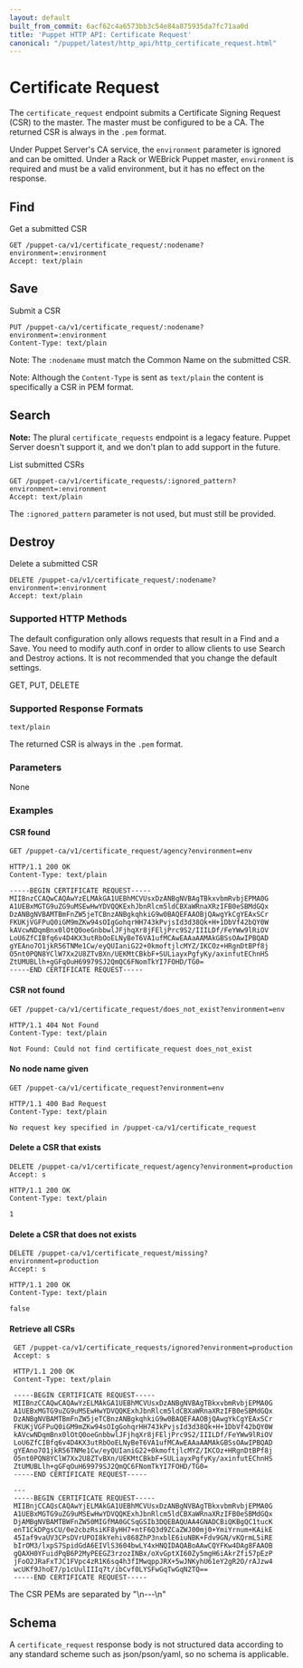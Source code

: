 ```yaml
---
layout: default
built_from_commit: 6acf62c4a6573bb3c54e84a875935da7fc71aa0d
title: 'Puppet HTTP API: Certificate Request'
canonical: "/puppet/latest/http_api/http_certificate_request.html"
---
```


Certificate Request
=============

The `certificate_request` endpoint submits a Certificate Signing Request (CSR)
to the master. The master must be configured to be a CA. The returned
CSR is always in the `.pem` format.

Under Puppet Server's CA service, the `environment` parameter is ignored and can
be omitted. Under a Rack or WEBrick Puppet master, `environment` is required and
must be a valid environment, but it has no effect on the response.

Find
----

Get a submitted CSR

    GET /puppet-ca/v1/certificate_request/:nodename?environment=:environment
    Accept: text/plain

Save
----

Submit a CSR

    PUT /puppet-ca/v1/certificate_request/:nodename?environment=:environment
    Content-Type: text/plain

Note: The `:nodename` must match the Common Name on the submitted CSR.

Note: Although the `Content-Type` is sent as `text/plain` the content is
specifically a CSR in PEM format.

Search
----

**Note:** The plural `certificate_requests` endpoint is a legacy feature. Puppet
Server doesn't support it, and we don't plan to add support in the future.

List submitted CSRs

    GET /puppet-ca/v1/certificate_requests/:ignored_pattern?environment=:environment
    Accept: text/plain

The `:ignored_pattern` parameter is not used, but must still be provided.

Destroy
----

Delete a submitted CSR

    DELETE /puppet-ca/v1/certificate_request/:nodename?environment=:environment
    Accept: text/plain

### Supported HTTP Methods

The default configuration only allows requests that result in a Find and a
Save. You need to modify auth.conf in order to allow clients to use Search and
Destroy actions. It is not recommended that you change the default settings.

GET, PUT, DELETE

### Supported Response Formats

`text/plain`

The returned CSR is always in the `.pem` format.

### Parameters

None

### Examples

#### CSR found

    GET /puppet-ca/v1/certificate_request/agency?environment=env

    HTTP/1.1 200 OK
    Content-Type: text/plain

    -----BEGIN CERTIFICATE REQUEST-----
    MIIBnzCCAQwCAQAwYzELMAkGA1UEBhMCVUsxDzANBgNVBAgTBkxvbmRvbjEPMA0G
    A1UEBxMGTG9uZG9uMSEwHwYDVQQKExhJbnRlcm5ldCBXaWRnaXRzIFB0eSBMdGQx
    DzANBgNVBAMTBmFnZW5jeTCBnzANBgkqhkiG9w0BAQEFAAOBjQAwgYkCgYEAxSCr
    FKUKjVGFPuQ0iGM9mZKw94sOIgGohqrHH743kPvjsId3d38Qk+H+1DbVf42bQY0W
    kAVcwNDqmBnx0lOtQ0oeGnbbwlJFjhqXr8jFEljPrc9S2/IIILDf/FeYWw9lRiOV
    LoU6ZfCIBfq6v4D4KX3utRbOoELNyBeT6VA1ufMCAwEAAaAAMAkGBSsOAwIPBQAD
    gYEAno7O1jkR56TNMe1Cw/eyQUIaniG22+0kmoftjlcMYZ/IKCOz+HRgnDtBPf8j
    O5nt0PQN8YClW7Xx2U8ZTvBXn/UEKMtCBkbF+SULiayxPgfyKy/axinfutEChnHS
    ZtUMUBLlh+gGFqOuH69979SJ2QmQC6FNomTkYI7FOHD/TG0=
    -----END CERTIFICATE REQUEST-----

#### CSR not found

    GET /puppet-ca/v1/certificate_request/does_not_exist?environment=env

    HTTP/1.1 404 Not Found
    Content-Type: text/plain

    Not Found: Could not find certificate_request does_not_exist

#### No node name given

    GET /puppet-ca/v1/certificate_request?environment=env

    HTTP/1.1 400 Bad Request
    Content-Type: text/plain

    No request key specified in /puppet-ca/v1/certificate_request

#### Delete a CSR that exists

    DELETE /puppet-ca/v1/certificate_request/agency?environment=production
    Accept: s

    HTTP/1.1 200 OK
    Content-Type: text/plain

    1

#### Delete a CSR that does not exists

    DELETE /puppet-ca/v1/certificate_request/missing?environment=production
    Accept: s

    HTTP/1.1 200 OK
    Content-Type: text/plain

    false

#### Retrieve all CSRs

     GET /puppet-ca/v1/certificate_requests/ignored?environment=production
     Accept: s

     HTTP/1.1 200 OK
     Content-Type: text/plain

     -----BEGIN CERTIFICATE REQUEST-----
     MIIBnzCCAQwCAQAwYzELMAkGA1UEBhMCVUsxDzANBgNVBAgTBkxvbmRvbjEPMA0G
     A1UEBxMGTG9uZG9uMSEwHwYDVQQKExhJbnRlcm5ldCBXaWRnaXRzIFB0eSBMdGQx
     DzANBgNVBAMTBmFnZW5jeTCBnzANBgkqhkiG9w0BAQEFAAOBjQAwgYkCgYEAxSCr
     FKUKjVGFPuQ0iGM9mZKw94sOIgGohqrHH743kPvjsId3d38Qk+H+1DbVf42bQY0W
     kAVcwNDqmBnx0lOtQ0oeGnbbwlJFjhqXr8jFEljPrc9S2/IIILDf/FeYWw9lRiOV
     LoU6ZfCIBfq6v4D4KX3utRbOoELNyBeT6VA1ufMCAwEAAaAAMAkGBSsOAwIPBQAD
     gYEAno7O1jkR56TNMe1Cw/eyQUIaniG22+0kmoftjlcMYZ/IKCOz+HRgnDtBPf8j
     O5nt0PQN8YClW7Xx2U8ZTvBXn/UEKMtCBkbF+SULiayxPgfyKy/axinfutEChnHS
     ZtUMUBLlh+gGFqOuH69979SJ2QmQC6FNomTkYI7FOHD/TG0=
     -----END CERTIFICATE REQUEST-----

     ---
     -----BEGIN CERTIFICATE REQUEST-----
     MIIBnjCCAQsCAQAwYjELMAkGA1UEBhMCVUsxDzANBgNVBAgTBkxvbmRvbjEPMA0G
     A1UEBxMGTG9uZG9uMSEwHwYDVQQKExhJbnRlcm5ldCBXaWRnaXRzIFB0eSBMdGQx
     DjAMBgNVBAMTBWFnZW50MIGfMA0GCSqGSIb3DQEBAQUAA4GNADCBiQKBgQC1tucK
     enT1CkDPgsCU/0e2cbzRsiKF8yHH7+ntF6Q3d9ZCaZWJ00mj0+YmiYrnum+KAikE
     45Iaf9vaUV3CPsDVrUPOI8kYehiv868ZhP3nxblE6iuNBK+Fdv9GN/vKQrmL5iRE
     bIrOM3/lxpS7SpidGdA6EIVlS3604bwLY4xHNQIDAQABoAAwCQYFKw4DAg8FAAOB
     gQAXH0YFuidPqB6P2MyPEEGZ3rzozINBx/oXvGptXI60Zy5mgH6iAkrZfi57pEzP
     jFoO2JRaFxTJC1FVpc4zR1K6sq4h3fIMwqppJRX+5wJNKyhU61eY2gR2O/rAJzw4
     wcUKf9JhoE7/p1cUulIIIq7t/ibCvf0LYSFwGqTwGqN2TQ==
     -----END CERTIFICATE REQUEST-----

The CSR PEMs are separated by "\n---\n"

Schema
------

A `certificate_request` response body is not structured data according to any
standard scheme such as json/pson/yaml, so no schema is applicable.
